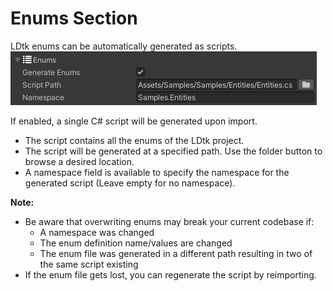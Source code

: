 # Enums Section

LDtk enums can be automatically generated as scripts.  
![Section](../../images/img_Unity_Section_Enums.png)



If enabled, a single C# script will be generated upon import.
- The script contains all the enums of the LDtk project.
- The script will be generated at a specified path. Use the folder button to browse a desired location.
- A namespace field is available to specify the namespace for the generated script (Leave empty for no namespace).

**Note:**
- Be aware that overwriting enums may break your current codebase if:
  - A namespace was changed
  - The enum definition name/values are changed
  - The enum file was generated in a different path resulting in two of the same script existing
- If the enum file gets lost, you can regenerate the script by reimporting.